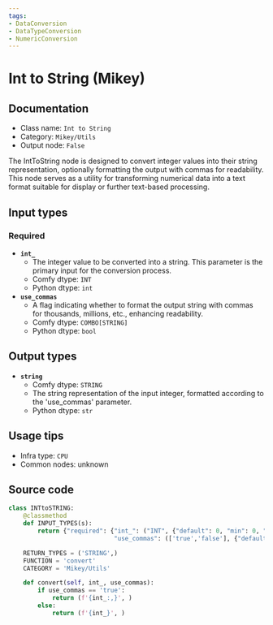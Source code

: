 ```yaml
---
tags:
- DataConversion
- DataTypeConversion
- NumericConversion
---
```


# Int to String (Mikey)
## Documentation
- Class name: `Int to String`
- Category: `Mikey/Utils`
- Output node: `False`

The IntToString node is designed to convert integer values into their string representation, optionally formatting the output with commas for readability. This node serves as a utility for transforming numerical data into a text format suitable for display or further text-based processing.
## Input types
### Required
- **`int_`**
    - The integer value to be converted into a string. This parameter is the primary input for the conversion process.
    - Comfy dtype: `INT`
    - Python dtype: `int`
- **`use_commas`**
    - A flag indicating whether to format the output string with commas for thousands, millions, etc., enhancing readability.
    - Comfy dtype: `COMBO[STRING]`
    - Python dtype: `bool`
## Output types
- **`string`**
    - Comfy dtype: `STRING`
    - The string representation of the input integer, formatted according to the 'use_commas' parameter.
    - Python dtype: `str`
## Usage tips
- Infra type: `CPU`
- Common nodes: unknown


## Source code
```python
class INTtoSTRING:
    @classmethod
    def INPUT_TYPES(s):
        return {"required": {"int_": ("INT", {"default": 0, "min": 0, "max": 0xffffffffffffffff}),
                             "use_commas": (['true','false'], {"default": 'false'})}}

    RETURN_TYPES = ('STRING',)
    FUNCTION = 'convert'
    CATEGORY = 'Mikey/Utils'

    def convert(self, int_, use_commas):
        if use_commas == 'true':
            return (f'{int_:,}', )
        else:
            return (f'{int_}', )

```

